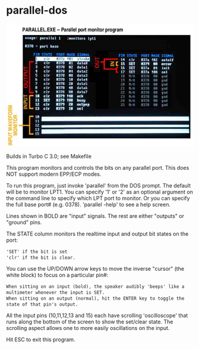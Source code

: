 # parallel-dos
![screenshot](https://github.com/erco77/parallel-dos/blob/master/parallel-screenshot.jpg)

Builds in Turbo C 3.0; see Makefile

This program monitors and controls the bits on any parallel port. This does NOT support modern EPP/ECP modes.

To run this program, just invoke 'parallel' from the DOS prompt. The default will be to monitor LPT1.
You can specify '1' or '2' as an optional argument on the command line to specify which LPT port to monitor.
Or you can specify the full base port# (e.g. 0378). 'parallel -help' to see a help screen.

Lines shown in BOLD are "input" signals. The rest are either "outputs" or "ground" pins.

The STATE column monitors the realtime input and output bit states on the port:

    'SET' if the bit is set
    'clr' if the bit is clear.

You can use the UP/DOWN arrow keys to move the inverse "cursor" (the white block) to focus on a particular pin#:

    When sitting on an input (bold), the speaker audibly 'beeps' like a multimeter whenever the input is SET.
    When sitting on an output (normal), hit the ENTER key to toggle the state of that pin's output.

All the input pins (10,11,12,13 and 15) each have scrolling 'oscilloscope' that runs along the bottom of the screen to show the set/clear state. The scrolling aspect allows one to more easily oscillations on the input.

Hit ESC to exit this program.
